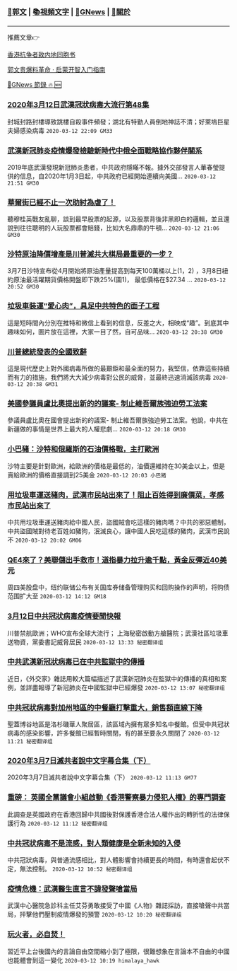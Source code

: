 ###  [:eagle:郭文](https://github.com/ourhimalayas/txt) | [:books:視頻文字](https://github.com/ourhimalayas/txt/blob/master/content/README.md) | [:newspaper:GNews](https://github.com/ourhimalayas/txt/blob/master/content/gnews/README.md) | [:pray:關於](https://github.com/ourhimalayas/home/tree/master/about)
---

推薦文章:point_right:

[香港抗争者致内地同胞书](https://github.com/ourhimalayas/news/blob/master/2019/08/a_letter_from_the_hong_kong_people.md)

[郭文贵爆料革命 · 启蒙开智入门指南](https://github.com/ourhimalayas/txt/issues/1)

[:newspaper:GNews 節錄 :fire: :new:](https://github.com/ourhimalayas/txt/blob/master/content/gnews/README.md) 



### [2020年3月12日武漢冠狀病毒大流行第48集](/content/gnews/1/README.md)

封城封路封樓導致跳樓自殺事件頻發；湖北有特勤人員倒地神誌不清；好萊塢巨星夫婦感染病毒  `2020-03-12 22:09 GM33`

### [武漢新冠肺炎疫情爆發檢驗新時代中俄全面戰略協作夥伴關系](/content/gnews/2/README.md)

2019年底武漢發現新冠肺炎患者，中共政府隱瞞不報。據外交部發言人華春瑩提供的信息，自2020年1月3日起，中共政府已經開始連續向美國...  `2020-03-12 21:51 GM30`

### [華爾街已經不止一次助紂為虐了！](/content/gnews/3/README.md)

聽穆桂英戰友亂聊，談到最早股票的起源，以及股票背後非黑即白的邏輯，並且還說到往往聰明的人玩股票都會賠錢，比如大名鼎鼎的牛頓...  `2020-03-12 21:06 GM30`

### [沙特原油降價增產是川普滅共大棋局最重要的一步？](/content/gnews/4/README.md)

3月7日沙特宣布從4月開始將原油產量提高到每天100萬桶以上(1，2) ，3月8日紐約原油最活躍期貨價格開盤即下跌25%(圖1)， 最低價格在$27.34 ...  `2020-03-12 20:52 GM30`

### [垃圾車裝運“愛心肉”，具足中共特色的面子工程](/content/gnews/5/README.md)

這是短時間內分別在推特和微信上看到的信息，反差之大，相映成“趣”。到底其中趣味如何，圖片放在這裡，大家一目了然，自可品味...  `2020-03-12 20:38 GM30`

### [川普總統發表的全國致辭](/content/gnews/6/README.md)

這是現代歷史上對外國病毒所做的最艱鉅和最全面的努力，我堅信，依靠這些持續而有力的措施，我們將大大減少病毒對公民的威脅，並最終迅速消滅該病毒  `2020-03-12 20:38 GM31`

### [美國參議員盧比奧提出新的的議案- 制止維吾爾族強迫勞工法案](/content/gnews/7/README.md)

參議員盧比奧在國會提出新的的議案- 制止維吾爾族強迫勞工法案。他說，中共在新疆做的事情是世界上最大的人權悲劇...  `2020-03-12 20:18 GM30`

### [小巴豬：沙特和俄羅斯的石油價格戰，主打歐洲](/content/gnews/8/README.md)

沙特主要是針對歐洲，給歐洲的價格是最低的，油價還維持在30美金以上，但是賣給歐洲的價格直接調到25美金  `2020-03-12 20:03 小巴猪`

### [用垃圾車運送豬肉，武漢市民站出來了！阻止百姓得到廉價菜，孝感市民站出來了](/content/gnews/9/README.md)

中共用垃圾車運送豬肉給中國人民，盜國賊會吃這樣的豬肉嗎？中共的邪惡體制，中共盜國賊對待老百姓如豬狗，泯滅良心，讓中國人民吃這樣的豬肉，武漢市民說不  `2020-03-12 20:02 GM06`

### [QE4來了？美聯儲出手救市！道指暴力拉升逾千點，黃金反彈近40美元](/content/gnews/10/README.md)

周四美股盘中，纽约联储公布有关国库券储备管理购买和回购操作的声明，将购债范围扩大至  `2020-03-12 14:12 GM18`

### [3月12日中共冠狀病毒疫情要聞快報](/content/gnews/11/README.md)

川普禁航歐洲；WHO宣布全球大流行； 上海秘密啟動方艙醫院；武漢社區垃圾車送物資，黨委書記威脅居民  `2020-03-12 13:33 秘密翻译组`

### [中共武漢新冠狀病毒已在中共監獄中的傳播](/content/gnews/12/README.md)

近日，《外交家》雜誌用較大篇幅描述了武漢新冠肺炎在監獄中的傳播的真相和案例，並詳盡報導了新冠肺炎在中國監獄中已經爆發  `2020-03-12 13:07 秘密翻译组`

### [中共冠狀病毒對加州地區的中餐廳打擊重大，銷售額直線下降](/content/gnews/13/README.md)

聖蓋博谷地區是洛杉磯華人聚居區，該區域內擁有眾多知名中餐館。但受中共冠狀病毒的感染影響，許多餐館已經暫時關閉，有的甚至要永久關閉了  `2020-03-12 11:21 秘密翻译组`

### [2020年3月7日滅共者說中文字幕合集（下）](/content/gnews/14/README.md)

2020年3月7日滅共者說中文字幕合集（下）  `2020-03-12 11:13 GM77`

### [重磅： 英國全黨議會小組啟動《香港警察暴力侵犯人權》的專門調查](/content/gnews/15/README.md)

此調查是英國政府在香港回歸中共國後對保護香港合法人權作出的轉折性的法律保護行為  `2020-03-12 11:12 秘密翻译组`

### [中共冠狀病毒不是流感，對人類健康是全新未知的入侵](/content/gnews/16/README.md)

中共冠狀病毒，與普通流感相比，對人體影響會持續更長的時間，有時還會起伏不定，無法控制。  `2020-03-12 10:52 秘密翻译组`

### [疫情危機：武漢醫生直言不諱發聲嗆當局](/content/gnews/17/README.md)

武漢中心醫院急診科主任艾芬勇敢接受了中國《人物》雜誌採訪，直接嗆聲中共當局，抨擊他們壓制疫情爆發的預警  `2020-03-12 10:20 秘密翻译组`

### [玩火者，必自焚！](/content/gnews/18/README.md)

習近平上台後國內的言論自由空間縮小到了極限，很難想象在言論本不自由的中國也能體會到這一變化  `2020-03-12 10:19 himalaya_hawk`

